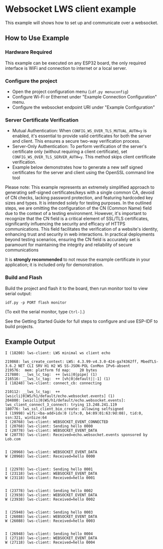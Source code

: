 # Websocket LWS client example

This example will shows how to set up and communicate over a websocket.

## How to Use Example

### Hardware Required

This example can be executed on any ESP32 board, the only required interface is WiFi and connection to internet or a local server.

### Configure the project

* Open the project configuration menu (`idf.py menuconfig`)
* Configure Wi-Fi or Ethernet under "Example Connection Configuration" menu.
* Configure the websocket endpoint URI under "Example Configuration"

### Server Certificate Verification

* Mutual Authentication: When `CONFIG_WS_OVER_TLS_MUTUAL_AUTH=y` is enabled, it's essential to provide valid certificates for both the server and client.
  This ensures a secure two-way verification process.
* Server-Only Authentication: To perform verification of the server's certificate only (without requiring a client certificate), set `CONFIG_WS_OVER_TLS_SERVER_AUTH=y`.
  This method skips client certificate verification.
* Example below demonstrates how to generate a new self signed certificates for the server and client using the OpenSSL command line tool

Please note: This example represents an extremely simplified approach to generating self-signed certificates/keys with a single common CA, devoid of CN checks, lacking password protection, and featuring hardcoded key sizes and types. It is intended solely for testing purposes.
In the outlined steps, we are omitting the configuration of the CN (Common Name) field due to the context of a testing environment. However, it's important to recognize that the CN field is a critical element of SSL/TLS certificates, significantly influencing the security and efficacy of HTTPS communications. This field facilitates the verification of a website's identity, enhancing trust and security in web interactions. In practical deployments beyond testing scenarios, ensuring the CN field is accurately set is paramount for maintaining the integrity and reliability of secure communications

It is **strongly recommended** to not reuse the example certificate in your application;
it is included only for demonstration.


### Build and Flash

Build the project and flash it to the board, then run monitor tool to view serial output:

```
idf.py -p PORT flash monitor
```

(To exit the serial monitor, type ``Ctrl-]``.)

See the Getting Started Guide for full steps to configure and use ESP-IDF to build projects.

## Example Output

```
I (18208) lws-client: LWS minimal ws client echo

219868: lws_create_context: LWS: 4.3.99-v4.3.0-424-ga74362ff, MbedTLS-3.6.2 NET CLI SRV H1 H2 WS SS-JSON-POL ConMon IPv6-absent
219576:  mem: platform fd map:    20 bytes
217880: __lws_lc_tag:  ++ [wsi|0|pipe] (1)
216516: __lws_lc_tag:  ++ [vh|0|default||-1] (1)
I (18248) lws-client: connect_cb: connecting

210112: __lws_lc_tag:  ++ [wsicli|0|WS/h1/default/echo.websocket.events] (1)
204800: [wsicli|0|WS/h1/default/echo.websocket.events]: lws_client_connect_3_connect: trying 13.248.241.119
180776: lws_ssl_client_bio_create: allowing selfsigned
I (19998) wifi:<ba-add>idx:0 (ifx:0, b4:89:01:63:9d:08), tid:0, ssn:321, winSize:64
I (20768) lws-client: WEBSOCKET_EVENT_CONNECTED
I (20768) lws-client: Sending hello 0000
I (20778) lws-client: WEBSOCKET_EVENT_DATA
W (20778) lws-client: Received=echo.websocket.events sponsored by Lob.com


I (20968) lws-client: WEBSOCKET_EVENT_DATA
W (20968) lws-client: Received=hello 0000


I (22978) lws-client: Sending hello 0001
I (23118) lws-client: WEBSOCKET_EVENT_DATA
W (23118) lws-client: Received=hello 0001


I (23778) lws-client: Sending hello 0002
I (23938) lws-client: WEBSOCKET_EVENT_DATA
W (23938) lws-client: Received=hello 0002


I (25948) lws-client: Sending hello 0003
I (26088) lws-client: WEBSOCKET_EVENT_DATA
W (26088) lws-client: Received=hello 0003


I (26948) lws-client: Sending hello 0004
I (27118) lws-client: WEBSOCKET_EVENT_DATA
W (27118) lws-client: Received=hello 0004
```
